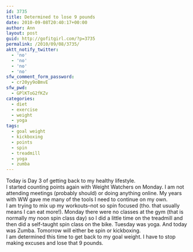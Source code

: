 ```yaml
---
id: 3735
title: Determined to lose 9 pounds
date: 2010-09-08T20:40:17+00:00
author: Ann
layout: post
guid: http://gofitgirl.com/?p=3735
permalink: /2010/09/08/3735/
aktt_notify_twitter:
  - 'no'
  - 'no'
  - 'no'
  - 'no'
sfw_comment_form_password:
  - cr20yy9oBmvE
sfw_pwd:
  - GPlKToG2fKZv
categories:
  - diet
  - exercise
  - weight
  - yoga
tags:
  - goal weight
  - kickboxing
  - points
  - spin
  - treadmill
  - yoga
  - zumba
---
```

Today is Day 3 of getting back to my healthy lifestyle.  
I started counting points again with Weight Watchers on Monday. I am not attending meetings (probably should) or doing anything online. My years with WW gave me many of the tools I need to continue on my own.  
I am trying to mix up my workouts&#8211;not so spin focused (tho. that usually means I can eat more!). Monday there were no classes at the gym (that is normally my noon spin class day) so I did a little time on the treadmill and then did a self-taught spin class on the bike. Tuesday was yoga. And today was Zumba. Tomorrow will either be spin or kickboxing.  
I am determined this time to get back to my goal weight. I have to stop making excuses and lose that 9 pounds.